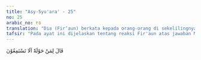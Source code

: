 ```yaml
---
title: "Asy-Syu'ara' - 25"
no: 25
arabic_no: ٢٥
translation: "Dia (Fir‘aun) berkata kepada orang-orang di sekelilingnya, “Apakah kamu tidak mendengar (apa yang dikatakannya)?”"
tafsir: "Pada ayat ini dijelaskan tentang reaksi Fir'aun atas jawaban Musa di atas. Setelah mendengar jawaban Musa, ia cepat-cepat menoleh kepada kaumnya yang ada di sekelilingnya, dan menampakkan keheranannya. Fir'aun berkata kepada mereka dengan nada menyindir dan mengejek, \"Wahai kaumku, kamu sekalian telah mendengar ucapan-ucapan Musa yang mengatakan bahwa ada Tuhan selain aku? Apakah itu bukan suatu hal yang aneh dan suatu hal yang merupakan penyelewengan?\" Hal ini dilakukan oleh Fir'aun karena ia khawatir kalau-kalau kaumnya terpengaruh oleh jawaban Musa. Kalau begitu, mereka akan berbalik tidak mempercayai dan mengakuinya lagi sebagai Tuhan."
---
```

قَالَ لِمَنْ حَوْلَهٗٓ اَلَا تَسْتَمِعُوْنَ 